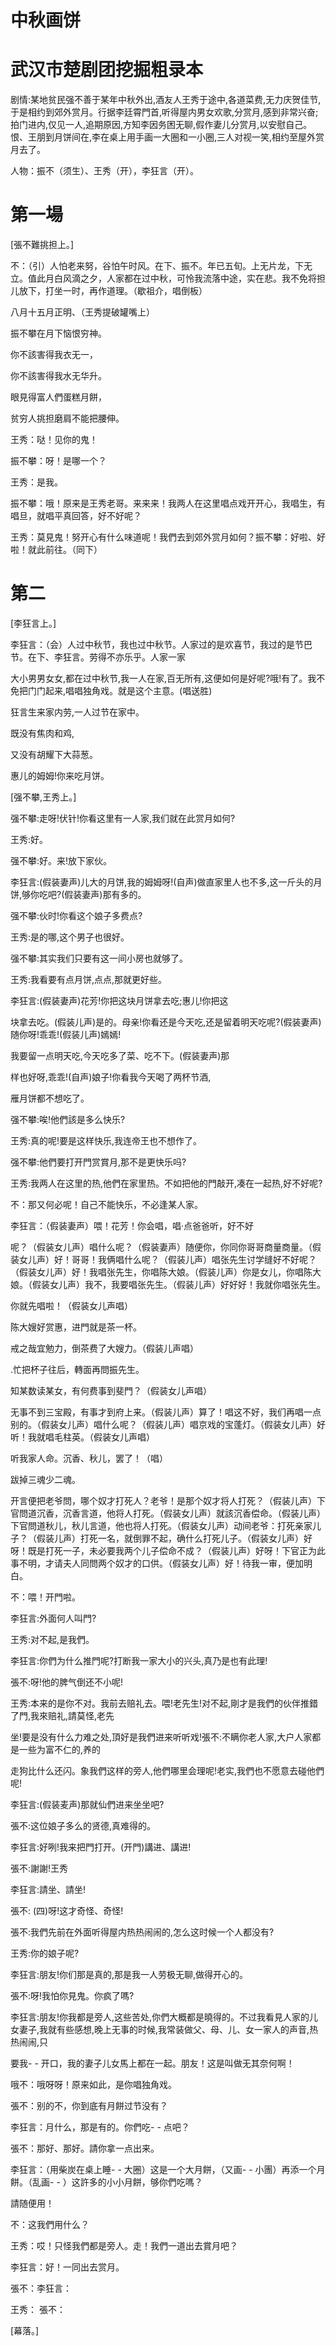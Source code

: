 # 中秋画饼

# 武汉市楚剧团挖掘粗录本

剧情:某地贫民强不善于某年中秋外出,酒友人王秀于途中,各道菜费,无力庆贺佳节,于是相约到郊外赏月。行据李廷霄門首,听得屋内男女欢歌,分赏月,感到非常兴奋;拍门进内,仅见一人,追期原因,方知李因务困无聊,假作妻儿分赏月,以安慰自己。恨、王朋到月饼间在,李在桌上用手画一大圈和一小圈,三人对视一笑,相约至屋外赏月去了。

人物：振不（须生）、王秀（开），李狂言（开）。

# 第一場

[張不難挑担上。]

不：（引）人怕老来努，谷怕午时风。在下、振不。年已五旬。上无片龙，下无立。值此月白风滴之夕，人家都在过中秋，可怜我流落中途，实在悲。我不免将担儿放下，打坐一时，再作道理。（歇祖介，唱倒板）

八月十五月正明、（王秀提破罐嘴上）

振不攀在月下恼恨穷神。

你不該害得我衣无一，

你不該害得我水无华升。

眼見得富人們蛋糕月餅，

贫穷人挑担磨肩不能把腰伸。

王秀：哒！见你的鬼！

振不攀：呀！是哪一个？

王秀：是我。

振不攀：哦！原来是王秀老哥。来来来！我两人在这里唱点戏开开心，我唱生，有唱旦，就唱平真回答，好不好呢？

王秀：莫見鬼！努开心有什么味道呢！我們去到郊外赏月如何？振不攀：好啦、好啦！就此前往。（同下）

# 第二

[李狂言上。]

李狂言：（会）人过中秋节，我也过中秋节。人家过的是欢喜节，我过的是节巴节。在下、李狂言。劳得不亦乐乎。人家一家

大小男男女女,都在过中秋节,我一人在家,百无所有,这便如何是好呢?哦!有了。我不免把门门起来,唱唱独角戏。就是这个主意。(唱送胜)

狂言生来家内劳,一人过节在家中。

既没有焦肉和鸡,

又没有胡耀下大蒜葱。

惠儿的姆姆!你来吃月饼。

[强不攀,王秀上。]

强不攀:走呀!伏针!你看这里有一人家,我们就在此赏月如何?

王秀:好。

强不攀:好。来!放下家伙。

李狂言:(假装妻声)儿大的月饼,我的姆姆呀!(自声)做直家里人也不多,这一斤头的月饼,够你吃吧?(假装妻声)那有多的。

强不攀:伙时!你看这个娘子多费点?

王秀:是的哪,这个男子也很好。

强不攀:其实我们只要有这一间小房也就够了。

王秀:我看要有点月饼,点点,那就更好些。

李狂言:(假装妻声)花芳!你把这块月饼拿去吃;惠儿!你把这

块拿去吃。(假装儿声)是的。母亲!你看还是今天吃,还是留着明天吃呢?(假装妻声)随你呀!乖乖!(假装儿声)嫣嫣!

我要留一点明天吃,今天吃多了菜、吃不下。(假装妻声)那

样也好呀,乖乖!(自声)娘子!你看我今天喝了两杯节酒,

雁月饼都不想吃了。

强不攀:唉!他們該是多么快乐?

王秀:真的呢!要是这样快乐,我连帝王也不想作了。

强不攀:他們要打开門赏賞月,那不是更快乐吗?

王秀:我两人在这里的热,他們在家里热。不如把他的門敲开,凑在一起热,好不好呢?

不：那又何必呢！自己不能快乐，不必逢某人家。

李狂言：（假装妻声）喂！花芳！你会唱，唱·点爸爸听，好不好

呢？（假装女儿声）唱什么呢？（假装妻声）随便你，你同你哥哥商量商量。（假装女儿声）好！哥哥！我俩唱什么呢？（假装儿声）唱张先生讨学缝好不好呢？（假装女儿声）好！我唱张先生，你唱陈大娘。（假装儿声）你是女儿，你唱陈大娘。（假装女儿声）我不，我要唱张先生。（假装儿声）好好好！我就你唱张先生。

你就先唱啦！（假装女儿声唱）

陈大嫂好赏惠，进門就是茶一杯。

戒之哉宜勉力，倒茶费了大嫂力。（假装儿声唱）

.忙把杯子往后，轉面再問振先生。

知某数读某女，有何费事到斐門？（假装女儿声唱）

无事不到三宝殿，有事才到府上来。（假装儿声）算了！唱这不好，我们再唱一点别的。（假装女儿声）唱什么呢？（假装儿声）唱京戏的宝蓬灯。（假装女儿声）好听！我就唱毛柱英。（假装女儿声唱）

听我家人命。沉香、秋儿，罢了！（唱）

跋掉三魂少二魂。

开言便把老爷問，哪个奴才打死人？老爷！是那个奴才将人打死？（假装儿声）下官問道沉香，沉香言道，他将人打死。（假装女儿声）就該沉香偿命。（假装儿声）下官問道秋儿，秋儿言道，他也将人打死。（假装女儿声）动间老爷：打死亲家儿子？（假装儿声）打死一名，就倒罪不起，确什么打死儿子。（假装女儿声）好呀！既是打死一子，未必要我两个儿子偿命不成？（假装儿声）好呀！下官正为此事不明，才请夫人同問两个奴才的口供。（假装女儿声）好！待我一审，便加明白。

不：喂！开門啦。

李狂言:外面何人叫門?

王秀:对不起,是我們。

李狂言:你們为什么推門呢?打断我一家大小的兴头,真乃是也有此理!

張不:呀!他的脾气倒还不小呢!

王秀:本来的是你不对。我前去赔礼去。喂!老先生!对不起,剛才是我們的伙伴推錯了門,我來赔礼,請莫怪,老先

坐!要是没有什么力难之处,頂好是我們进来听听戏!張不:不瞒你老人家,大户人家都是一些为富不仁的,养的

走狗比什么还闪。象我們这样的旁人,他們哪里会理呢!老实,我們也不愿意去碰他們呢!

李狂言:(假装麦声)那就仙們进来坐坐吧?

張不:这位娘子多么的贤德,真难得的。

李狂言:好咧!我来把門打开。(开門)講进、講进!

張不:謝謝!王秀

李狂言:請坐、請坐!

張不: (四)呀!这才奇怪、奇怪!

張不:我們先前在外面听得屋内热热闹闹的,怎么这时候一个人都没有?

王秀:你的娘子呢?

李狂言:朋友!你们那是真的,那是我一人劳极无聊,做得开心的。

張不:呀!我怕你見鬼。你疯了嗎?

李狂言:朋友!你我都是旁人,这些苦处,你們大概都是曉得的。不过我看見人家的儿女妻子,我就有些感想,晚上无事的时候,我常装做父、母、儿、女一家人的声音,热热闹闹,只

要我- - 开口，我的妻子儿女馬上都在一起。朋友！这是叫做无其奈何啊！

哦不：哦呀呀！原来如此，是你唱独角戏。

張不：别的不，你到底有月餅过节没有？

李狂言：月什么，那是有的。你們吃- - 点吧？

張不：那好、那好。請你拿一点出来。

李狂言：（用柴炭在桌上睡- - 大圈）这是一个大月餅，（又画- - 小團）再添一个月餅。（乱画- - ）这許多的小小月餅，够你們吃嗎？

請随便用！

不：这我們用什么？

王秀：哎！只怪我們都是旁人。走！我們一道出去賞月吧？

李狂言：好！一同出去赏月。

張不：李狂言：

王秀： 張不：

[幕落。]


